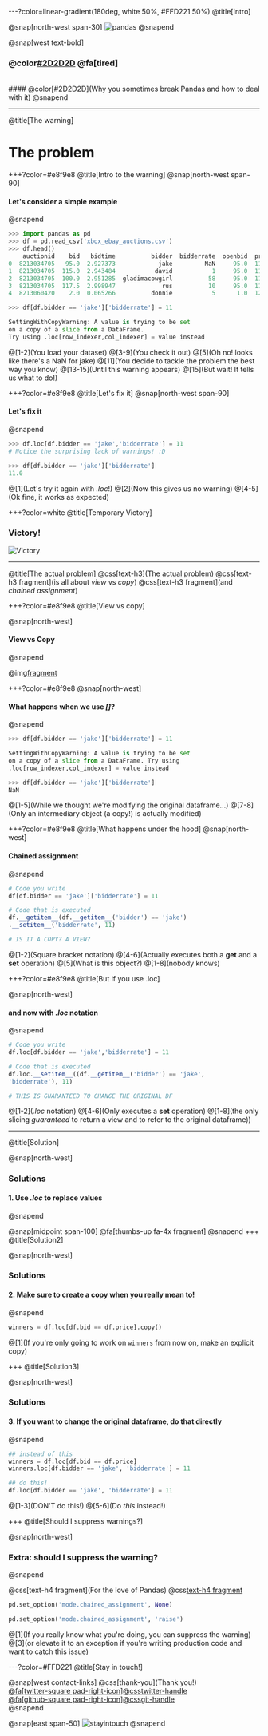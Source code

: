 ---?color=linear-gradient(180deg, white 50%, #FFD221 50%)
@title[Intro]

@snap[north-west span-30]
![pandas](assets/img/pandas_logo.png)
@snapend

@snap[west text-bold]
### @color[#2D2D2D](`SettingwithCopyWarning`)   @fa[tired]
<br>
#### @color[#2D2D2D](Why you sometimes break Pandas and how to deal with it)
@snapend


---
@title[The warning]
# The problem
+++?color=#e8f9e8
@title[Intro to the warning]
@snap[north-west span-90] 
#### Let's consider a simple example
@snapend

```python
>>> import pandas as pd
>>> df = pd.read_csv('xbox_ebay_auctions.csv')
>>> df.head()
    auctionid    bid   bidtime          bidder  bidderrate  openbid  price
0  8213034705   95.0  2.927373            jake         NaN     95.0  117.5
1  8213034705  115.0  2.943484           david           1     95.0  117.5
2  8213034705  100.0  2.951285  gladimacowgirl          58     95.0  117.5
3  8213034705  117.5  2.998947             rus          10     95.0  117.5
4  8213060420    2.0  0.065266          donnie           5      1.0  120.0

>>> df[df.bidder == 'jake']['bidderrate'] = 11

SettingWithCopyWarning: A value is trying to be set 
on a copy of a slice from a DataFrame. 
Try using .loc[row_indexer,col_indexer] = value instead
```
@[1-2](You load your dataset)
@[3-9](You check it out)
@[5](Oh no! looks like there's a NaN for jake)
@[11](You decide to tackle the problem the best way you know)
@[13-15](Until this warning appears)
@[15](But wait! It tells us what to do!)

+++?color=#e8f9e8
@title[Let's fix it]
@snap[north-west span-90] 
#### Let's fix it
@snapend

```python
>>> df.loc[df.bidder == 'jake','bidderrate'] = 11
# Notice the surprising lack of warnings! :D

>>> df[df.bidder == 'jake']['bidderrate']
11.0
```

@[1](Let's try it again with *.loc*!)
@[2](Now this gives us no warning)
@[4-5](Ok fine, it works as expected)

+++?color=white
@title[Temporary Victory]
### Victory!
![Victory](https://media.giphy.com/media/JlVb5LVZ4y5Uc/giphy.gif)

---
@title[The actual problem]
@css[text-h3](The actual problem)
@css[text-h3 fragment](is all about *view* vs *copy*)
@css[text-h3 fragment](and *chained assignment*)

+++?color=#e8f9e8
@title[View vs copy]

@snap[north-west]
#### View vs Copy
@snapend

@img[fragment](https://www.dataquest.io/wp-content/uploads/2019/01/modifying.png)


+++?color=#e8f9e8
@snap[north-west]
#### What happens when we use *[]*?
@snapend

```python
>>> df[df.bidder == 'jake']['bidderrate'] = 11

SettingWithCopyWarning: A value is trying to be set 
on a copy of a slice from a DataFrame. Try using 
.loc[row_indexer,col_indexer] = value instead

>>> df[df.bidder == 'jake']['bidderrate']
NaN
```
@[1-5](While we thought we're modifying the original dataframe...)
@[7-8](Only an intermediary object (a copy!) is actually modified)

+++?color=#e8f9e8
@title[What happens under the hood]
@snap[north-west]
#### Chained assignment
@snapend

```python
# Code you write
df[df.bidder == 'jake']['bidderrate'] = 11

# Code that is executed
df.__getitem__(df.__getitem__('bidder') == 'jake')
.__setitem__('bidderrate', 11)

# IS IT A COPY? A VIEW?
```

@[1-2](Square bracket notation)
@[4-6](Actually executes both a **get** and a **set** operation)
@[5](What is this object?)
@[1-8](nobody knows)

+++?color=#e8f9e8
@title[But if you use .loc]

@snap[north-west]
#### and now with *.loc* notation
@snapend

```python
# Code you write
df.loc[df.bidder == 'jake','bidderrate'] = 11

# Code that is executed
df.loc.__setitem__((df.__getitem__('bidder') == 'jake',
'bidderrate'), 11)

# THIS IS GUARANTEED TO CHANGE THE ORIGINAL DF
```
@[1-2](*.loc* notation)
@[4-6](Only executes a **set** operation)
@[1-8](the only slicing *guaranteed* to return a view and to refer to the original dataframe))

---
@title[Solution]

@snap[north-west] 
### Solutions
#### 1. Use *.loc* to replace values <br>
@snapend

@snap[midpoint span-100]
@fa[thumbs-up fa-4x fragment]
@snapend
+++
@title[Solution2]

@snap[north-west] 
### Solutions
#### 2. Make sure to create a copy when you really mean to!
@snapend

```python
winners = df.loc[df.bid == df.price].copy()
```
@[1](If you're only going to work on `winners` from now on, make an explicit copy)

+++
@title[Solution3]

@snap[north-west] 
### Solutions
#### 3. If you want to change the original dataframe, do that directly
@snapend

```python
## instead of this
winners = df.loc[df.bid == df.price]
winners.loc[df.bidder == 'jake', 'bidderrate'] = 11

## do this!
df.loc[df.bidder == 'jake', 'bidderrate'] = 11
```
@[1-3](DON'T do this!)
@[5-6](Do *this* instead!)

+++
@title[Should I suppress warnings?]

@snap[north-west] 
### Extra: should I suppress the warning?
@snapend

@css[text-h4 fragment](For the love of Pandas)
@css[text-h4 fragment](**NO**)


```python
pd.set_option('mode.chained_assignment', None)

pd.set_option('mode.chained_assignment', 'raise')
```
@[1](If you really know what you're doing, you can suppress the warning)
@[3](or elevate it to an exception if you're writing production code and want to catch this issue)

---?color=#FFD221
@title[Stay in touch!]

@snap[west contact-links]
@css[thank-you](Thank you!)<br>
<a href="https://twitter.com/tvasi">
@fa[twitter-square pad-right-icon]@css[twitter-handle](@tvasi)
</a><br>
<a href="https://github.com/tvasil/settingwithcopywarning">
@fa[github-square pad-right-icon]@css[git-handle](tvasil/settingwithcopywarning)
</a><br>
@snapend

@snap[east span-50]
![stayintouch](assets/img/contact-1.png)
@snapend



